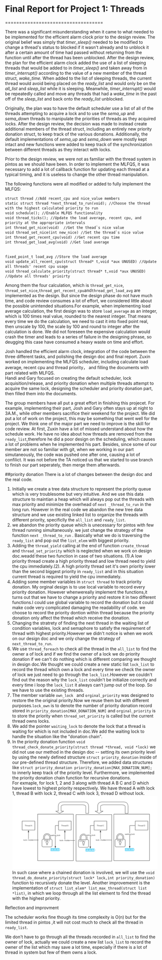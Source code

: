 # Final Report for Project 1: Threads
===================================

There was a significant misunderstanding when it came to what needed to be implemented for the efficient alarm clock prior to the design review.  The original belief was simply that *timer_sleep()* needed to be modified to change a thread's status to blocked if it wasn't already and to unblock it after a certain amount of time had passed without returning from the function until after the thread has been unblocked.  After the design review, the plan for the efficient alarm clock added the use of a list of sleeping threads that would be added to in *timer_sleep()* and taken away from in *timer_interrupt()* according to the value of a new member of the thread struct, *wake_time*.  When added to the list of sleeping threads, the current thread would avoid being placed on the *ready_list* and would only be on the *all_list* and *sleep_list* while it is sleeping.  Meanwhile, *timer_interrupt()* would be repeatedly called and move any threads that had a *wake_time* in the past off of the *sleep_list* and back onto the *ready_list* unblocked.

Originally, the plan was to have the default scheduler use a list of all of the threads attempting to acquire a lock and to use the *sema_up* and *sema_down* threads to manipulate the priorities of threads as they acquired locks.  After the design review, the decision was made to instead create additional members of the thread struct, including an entirely new priority donation struct, to keep track of the various donations.  Additionally, the default implementations of *sema_up* and *sema_down* were mostly kept intact and new functions were added to keep track of the synchronization between different threads as they interact with locks.

Prior to the design review, we were not as familiar with the thread system in pintos as we should have been. In order to implement the MLFQS, it was necessary to add a lot of callback function for updating each thread at a typical timing, and it is useless to change the other thread manipulation.  

The following functions were all modified or added to fully implement the MLFQS:

```
struct thread //Add recent_cpu and nice_value members
static struct thread *next_thread_to_run(void); //Choose the thread with the highest calculated priority to run
void schedule(); //Enable MLFQS functionality
void thread_ticks(); //Update the load average, recent cpu, and priority at the appropriate intervals
int thread_get_nice(void)  //Get the thead`s nice value
void thread_set_nice(int new_nice) //Set the thread`s nice value
int thread_get_recent_cpu(void) //Get recent cpu time
int thread_get_load_avg(void) //Get load average


fixed_point_t load_avg //Store the load average 
void update_all_recent_cpu(struct thread* t,void *aux UNUSED) //Update all threads' recent cpu usage
void thread_calculate_priority(struct thread* t,void *aux UNUSED) //Update all threads' prioirty
```

Among them the four calculation, which is `thread_get_nice`, `thread_set_nice`,`thread_get_recent_cpu`and`thread_get_load_avg` are implemented as the design. But since the design phase do not have much time, and code review consumes a lot of effort, we considered little about the possible unintended situations.For example, when implementing load average calculation, the first design was to store  `load_average` as an integer, which is 100 times real value, rounded to the nearest integer. That means every time we do the calculation, we need to cast it into fixed point real, then unscale by 100, the scale by 100 and round to integer after the calculation is done. We did not foreseen the expensive calculation would crash the timer and leads to a series of failure in the designing phrase, so deugging this case have consumed a heavy waste on time and effort.




Josh handled the efficient alarm clock, integration of the code between the three different tasks, and polishing the design doc and final report. 
Zuxin worked on implementing the MLFQS scheduler, including calculate load average, recent cpu and thread priority， and filling the documents with part related with MLFQS.  
Handi and Gary focused on creating the default scheduler, lock acquisition/release, and priority donation when multiple threads attempt to acquire the same lock, designing the scheduler and priority donation part, then filled them into the documents.

The group members have all put a great effort in finishing this projecet. For example, implementing their part, Josh and Gary often stays up at night to 3A.M., while other members sacrifice their weekend for the project. We did put a lot of work on the project, this may be something that went well for the project.
We think one of the major part we need to improve is the skill for code review. At first, Zuxin have a lot of missed understand about how the schedule work. He have no idea about how threads are removed from the `ready_list`,therefore he did a poor design on the scheduling, which causes a lot of problems when he implemented his part.
Besides, since some of our member are not so familiar with git, when we working in our part simutaneously, the code was pushed one after one, causing a lot of confilict. It was not before the TA noticed us that we started to use branch to finish our part seperately, then merge them afterwards.

##priority donation 
There is a lot of changes between the design doc and the real code. 


1. Initially we create a  tree data structure to represent the priority queue which is very troublesome but very intuitive. And we use this  data structure to maintian a heap which will always pop out the threads with max priority and minimize the overhead of `next _thread_to_run` in the long run.   However in the real code we abandon the new tree data structure and we use existing linked list to organize the threads with different priority, specificlly the `all_list` and `ready_list`.
2. we abandon the priority queue which is unecessary for pintos with few thread running simultaneously. we just change the strategy of the function `next _thread_to_run` . Basically what we do is traversing the `ready_list` and pop out the `list_elem` with biggest priority.
3. Adding the `thread_yield` calling at the end of function `create_thread` and `thread_set_priority` which is neglected when we work on design doc.weadd these two function in case of two situations. (1).A low priority thread create a high priority thread and low thread need to yield the cpu immediately.(2). A high priority thread set it's own priority lower than the second biggest priority in `ready_list` and in this situation current thread is required to yield the cpu immediately.
4. Adding some member variables in `struct thread` to track priority donation. My orginal design is to use local variable to record every priority donation. However whenwereally implement the functions,it turns out that we have to change a priority and restore it in two different functions.I could use global variable to record the donation but it could make code very complicated  damaging the readability of code. we choose to record the priority dontion within thread because the priority donation only affect the thread which receive the donation.
5. Changing the stratrety of finding the next thread in the waiting list of condition variables, lock and semaphore to satisfy the requirement of thread with highest priority.However we didn't notice is when we work on our design doc and we only change the strategy of `next_thread_to_run`.
6. We use `thread_foreach` to check all the thread in the `all_list`  to find the owner a of lock and if we find the owner of a lock we do priority donation  if we can't do nothing which is different comparing we thought in design doc.We thought we could create a new static list `lock_list` to record the thread which own a lock and every time we check the owner of lock we just need to go through the `lock_list`.However we couldn't find out the reason why the `lock_list` couldn't be initialize correctly and every time i loop the `lock_list` it always can't jump out of the loop. So we have to use the existing threads.
7. The member variable `own_lock ` and `orginal_priority` was designed to restore the the original priority.Now we reuse them but with different purposes.`lock_own` is to denote the number of priority donation record stored in `priority_donation[MAX_DONATION_NUM]` and `orginal_priority` is to store the priority when `thread_set_priority` is called but the current thread owns locks.
8. We add the pointer `waiting_lock` to denote the lock that a thread is waiting for which  is not included in doc.We add  the waiting lock to handle the situation like the "donation chain".
9. In the priority donation function `void thread_check_donate_priority(struct thread *thread, void *lock)` we did not use our method in the design doc -- setting its own priority level by using the newly defined structure `struct priority_donation` inside of our pre-defined thread structure. Therefore, we added data structures like `struct priority_donation priority_donation[MAX_DONATION_NUM]; ` to innerly keep track of the priority level. Furthermore, we implemented the priority donation chain function for recursive donations. <br /> For exmaple, for lock 1, 2 and 3 along with thread A B C and D which have lowest to highest priority respectively. We have thread A with lock 1, thread B with lock 2, thread C with lock 3, thread D without lock. <br />
![](./lock_donate_chain.png)
 In such case where a chained donation is involved, we will use the `void thread_do_donate_priority(struct lock* lock,int priority_donation)` function to recursively donate the level. Another improvemennt is the implementation of `struct list_elem* list_max_thread(struct list *list)`, in which we loop through all the list element to find the thread with the highest priority. 





Reflection and improvment

The scheduler works fine though its time complexity is O(n) but for the limited thread in pintos ,it will not cost much to check all the thread in `ready_list`.

We don't have to go through all the threads recorded in `all_list`  to find the owner of lock, actually we could create a new list `lock_list` to record the owner of the list which may save a lot time, especially if there is a lot of thread in system but few of them owns a lock.







 